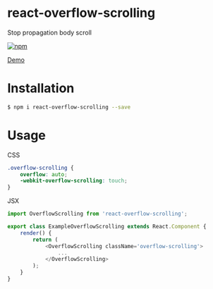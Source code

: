 react-overflow-scrolling
=====================
Stop propagation body scroll

[![npm](https://img.shields.io/npm/v/react-overflow-scrolling.svg)](https://www.npmjs.com/package/react-overflow-scrolling)

[Demo](https://evokit.net/demo/react-overflow-scrolling/)

# Installation

```bash
$ npm i react-overflow-scrolling --save
```

# Usage

CSS

```css
.overflow-scrolling {
    overflow: auto;
    -webkit-overflow-scrolling: touch;
}
```

JSX

```js
import OverflowScrolling from 'react-overflow-scrolling';

export class ExampleOverflowScrolling extends React.Component {
    render() {
        return (
            <OverflowScrolling className='overflow-scrolling'>
                ...
            </OverflowScrolling>
        );
    }
}
```
